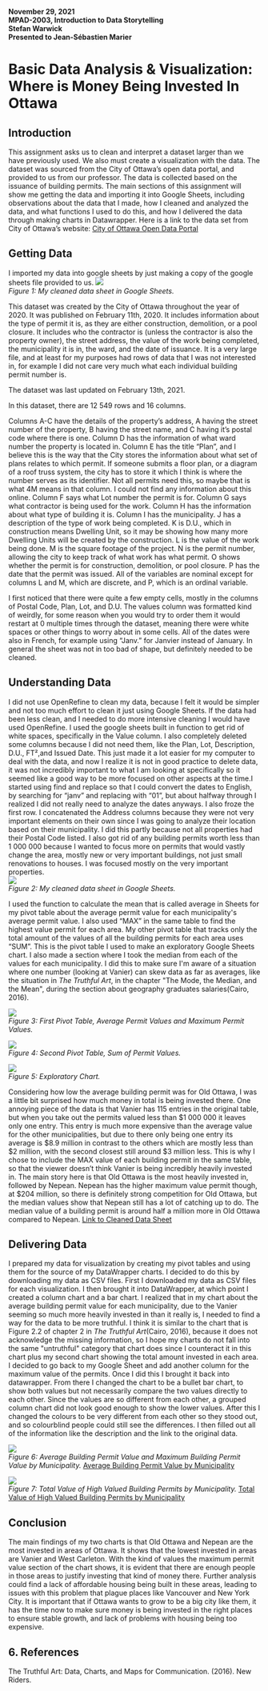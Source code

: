 **November 29, 2021**<br>
**MPAD-2003, Introduction to Data Storytelling**<br>
**Stefan Warwick**<br>
**Presented to Jean-Sébastien Marier**<br>

# Basic Data Analysis & Visualization: Where is Money Being Invested In Ottawa

## Introduction

  This assignment asks us to clean and interpret a dataset larger than we have previously used. We also must create a visualization with the data. The dataset was sourced from the City of Ottawa’s open data portal, and provided to us from our professor. The data is collected based on the issuance of building permits. The main sections of this assignment will show me getting the data and importing it into Google Sheets, including observations about the data that I made, how I cleaned and analyzed the data, and what functions I used to do this, and how I delivered the data through making charts in Datawrapper. Here is a link to the data set from City of Ottawa’s website: [City of Ottawa Open Data Portal](https://open.ottawa.ca/documents/ottawa::construction-demolition-and-pool-enclosure-permits-monthly-2020/about)

## Getting Data

  I imported my data into google sheets by just making a copy of the google sheets file provided to us.
![](Uncleaned-Data.png)<br>
*Figure 1: My cleaned data sheet in Google Sheets.*
  
  This dataset was created by the City of Ottawa throughout the year of 2020. It was published on February 11th, 2020. It includes information about the type of permit it is, as they are either construction, demolition, or a pool closure. It includes who the contractor is (unless the contractor is also the property owner), the street address, the value of the work being completed, the municipality it is in, the ward, and the date of issuance. It is a very large file, and at least for my purposes had rows of data that I was not interested in, for example I did not care very much what each individual building permit number is. 
  
  The dataset was last updated on February 13th, 2021. 
  
  In this dataset, there are 12 549 rows and 16 columns. 
  
  Columns A-C have the details of the property’s address, A having the street number of the property, B having the street name, and C having it’s postal code where there is one. Column D has the information of what ward number the property is located in. Column E has the title “Plan”, and I believe this is the way that the City stores the information about what set of plans relates to which permit. If someone submits a floor plan, or a diagram of a roof truss system, the city has to store it which I think is where the number serves as its identifier. Not all permits need this, so maybe that is what 4M means in that column. I could not find any information about this online. Column F says what Lot number the permit is for. Column G says what contractor is being used for the work. Column H has the information about what type of building it is. Column I has the municipality. J has a description of the type of work being completed. K is D.U., which in construction means Dwelling Unit, so it may be showing how many more Dwelling Units will be created by the construction. L is the value of the work being done. M is the square footage of the project. N is the permit number, allowing the city to keep track of what work has what permit. O shows whether the permit is for construction, demolition, or pool closure. P has the date that the permit was issued. All of the variables are nominal except for columns L and M, which are discrete, and P, which is an ordinal variable.
  
  I first noticed that there were quite a few empty cells, mostly in the columns of Postal Code, Plan, Lot, and D.U. The values column was formatted kind of weirdly, for some reason when you would try to order them it would restart at 0 multiple times through the dataset, meaning there were white spaces or other things to worry about in some cells. All of the dates were also in French, for example using “Janv.” for Janvier instead of January. In general the sheet was not in too bad of shape, but definitely needed to be cleaned.


## Understanding Data

  I did not use OpenRefine to clean my data, because I felt it would be simpler and not too much effort to clean it just using Google Sheets. If the data had been less clean, and I needed to do more intensive cleaning I would have used OpenRefine. I used the google sheets built in function to get rid of white spaces, specifically in the Value column. I also completely deleted some columns because I did not need them, like the Plan, Lot, Description, D.U., FT²,and  Issued Date. This just made it a lot easier for my computer to deal with the data, and now I realize it is not in good practice to delete data, it was not incredibly important to what I am looking at specifically so it seemed like a good way to be more focused on other aspects at the time.I started using find and replace so that I could convert the dates to English, by searching for “janv” and replacing with “01”, but about halfway through I realized I did not really need to analyze the dates anyways. I also froze the first row. I concatenated the Address columns because they were not very important elements on their own since I was going to analyze their location based on their municipality. I did this partly because not all properties had their Postal Code listed. I also got rid of any building permits worth less than 1 000 000 because I wanted to focus more on permits that would vastly change the area, mostly new or very important buildings, not just small renovations to houses. I was focused mostly on the very important properties.  
![](Final-Datasheet.png)<br>
*Figure 2: My cleaned data sheet in Google Sheets.*

  I used the function to calculate the mean that is called average in Sheets for my pivot table about the average permit value for each municipality's average permit value. I also used “MAX” in the same table to find the highest value permit for each area. My other pivot table that tracks only the total amount of the values of all the building permits for each area uses “SUM”. This is the pivot table I used to make an exploratory Google Sheets chart. I also made a section where I took the median from each of the values for each municipality. I did this to make sure I'm aware of a situation where one number (looking at Vanier) can skew data as far as averages, like the situation in *The Truthful Art*, in the chapter "The Mode, the Median, and the Mean", during the section about geography graduates salaries(Cairo, 2016).
  
![](Pivot-Table-Average.png)<br>
*Figure 3: First Pivot Table, Average Permit Values and Maximum Permit Values.*

![](Pivot-Table-and-Exploratory-Chart.png)<br>
*Figure 4: Second Pivot Table, Sum of Permit Values.*

![](SUM-of-VALUE-vs-MUNICIPALITY.png)<br>
*Figure 5: Exploratory Chart.*
  
  Considering how low the average building permit was for Old Ottawa, I was a little bit surprised how much money in total is being invested there. One annoying piece of the data is that Vanier has 115 entries in the original table, but when you take out the permits valued less than $1 000 000 it leaves only one entry. This entry is much more expensive than the average value for the other municipalities, but due to there only being one entry its average is $8.9 million in contrast to the others which are mostly less than $2 million, with the second closest still around $3 million less. This is why I chose to include the MAX value of each building permit in the same table, so that the viewer doesn’t think Vanier is being incredibly heavily invested in. The main story here is that Old Ottawa is the most heavily invested in, followed by Nepean. Nepean has the higher maximum value permit though, at $204 million, so there is definitely strong competition for Old Ottawa, but the median values show that Nepean still has a lot of catching up to do. The median value of a building permit is around half a million more in Old Ottawa compared to Nepean.
[Link to Cleaned Data Sheet](https://docs.google.com/spreadsheets/d/1ol8iA2AkRKJg9T2GYaFRXPWNBAMExtsuuPwS-oTXLKU/edit?usp=sharing)

## Delivering Data

  I prepared my data for visualization by creating my pivot tables and using them for the source of my DataWrapper charts. I decided to do this by downloading my data as CSV files.
  First I downloaded my data as CSV files for each visualization. I then brought it into DataWrapper, at which point I created a column chart and a bar chart. I realized that in my chart about the average building permit value for each municipality, due to the Vanier seeming so much more heavily invested in than it really is, I needed to find a way for the data to be more truthful. I think it is similar to the chart that is Figure 2.2 of chapter 2 in *The Truthful Art*(Cairo, 2016), because it does not acknowledge the missing information, so I hope my charts do not fall into the same "untruthful" category that chart does since I counteract it in this chart plus my second chart showing the total amount invested in each area. I decided to go back to my Google Sheet and add another column for the maximum value of the permits.  Once I did this I brought it back into datawrapper. From there I changed the chart to be a bullet bar chart, to show both values but not necessarily compare the two values directly to each other. Since the values are so different from each other, a grouped column chart did not look good enough to show the lower values. After this I changed the colours to be very different from each other so they stood out, and so colourblind people could still see the differences. I then filled out all of the information like the description and the link to the original data.
  
![](average-building-permit-value-by-municipality(1).png)<br>
*Figure 6: Average Building Permit Value and Maximum Building Permit Value by Municipality.*
[Average Building Permit Value by Municipality](https://datawrapper.dwcdn.net/MisHI/4/)

![](total-value-of-high-valued-building-permits-by-municipality.png)<br>
*Figure 7: Total Value of High Valued Building Permits by Municipality.*
[Total Value of High Valued Building Permits by Municipality](https://datawrapper.dwcdn.net/T4MB0/1/)

## Conclusion

  The main findings of my two charts is that Old Ottawa and Nepean are the most invested in areas of Ottawa. It shows that the lowest invested in areas are Vanier and West Carleton. With the kind of values the maximum permit value section of the chart shows, it is evident that there are enough people in those areas to justify investing that kind of money there. Further analysis could find a lack of affordable housing being built in these areas, leading to issues with this problem that plague places like Vancouver and New York City. It is important that if Ottawa wants to grow to be a big city like them, it has the time now to make sure money is being invested in the right places to ensure stable growth, and lack of problems with housing being too expensive.


## 6. References


The Truthful Art: Data, Charts, and Maps for Communication. (2016). New Riders.

